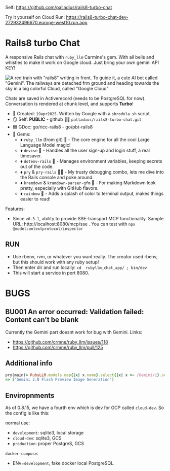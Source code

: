 Self: https://github.com/palladius/rails8-turbo-chat

Try it yourself on Cloud Run: https://rails8-turbo-chat-dev-272932496670.europe-west10.run.app

# Rails8 turbo Chat

A responsive Rails chat with  `ruby_llm` Carmine's gem. With all bells and whistles to make it work on Google cloud. Just bring your own gemini API KEY!

![A red train with "rails8" writing in front. To guide it, a cute AI bot called "Gemini". The railways are detached frm ground and heading towards the sky in a big colorful Cloud, called "Google Cloud"](docs/rails8-gemini-cute.png)

Chats are saved in Activerecord (needs to be PostgreSQL for now). Conversation is rendered at chunk level, and supports **Turbo**!

* 📆 Created: `19apr2025`. Written by Google with a `sbrodola.sh` script.
* 🪞 Self: **PUBLIC** - github 🐙🐱 `palladius/rails8-turbo-chat.git`
* 🟦 GDoc: go/ricc-rails8 - go/pbt-rails8
* 💎 Gems:
    * ♦️ `ruby_llm` (from git) 🤖 - The core engine for all the cool Large Language Model magic!
    * ♦️ `devise` 🔑 - Handles all the user sign-up and login stuff, a real timesaver.
    * ♦️ `dotenv-rails` 🤫 - Manages environment variables, keeping secrets out of the code.
    * ♦️ `pry` & `pry-rails` 🕵️‍♂️ - My trusty debugging combo, lets me dive into the Rails console and poke around.
    * ♦️ `kramdown` & `kramdown-parser-gfm` 📝 - For making Markdown look pretty, especially with GitHub flavors.
    * ♦️ `rainbow` 🌈 - Adds a splash of color to terminal output, makes things easier to read!

Features:

* Since `v0.3.1`, ability to provide SSE-transport MCP functionality. Sample URL: http://localhost:8080/mcp/sse . You can test with `npx @modelcontextprotocol/inspector`


## RUN

* Use rbenv, rvm, or whatever you want really. The creator used rbenv, but this should work with any ruby setup!
*  Then enter dir and run locally: `cd  rubyllm_chat_app/ ; bin/dev`
*  This will start a service in port 8080.

# BUGS

## BU001 An error occurred: Validation failed: Content can't be blank

Currently the Gemini part doesnt work for bug with Gemini. Links:
* https://github.com/crmne/ruby_llm/issues/118
* https://github.com/crmne/ruby_llm/pull/125

## Additional info

```ruby
pry(main)> RubyLLM.models.map{|x| x.name}.select{|x| x =~ /Gemini/i}.select{|x| x =~ /image/i}
=> ["Gemini 2.0 Flash Preview Image Generation"]
```

## Enviropnments

As of 0.8.15, we have a fourth env which is dev for GCP called `cloud-dev`. So the config is like this:

normal use:
* `development`: sqlite3, local storage
* `cloud-dev`: sqlite3, GCS
* `production`: proper PostgreS, GCS

`docker-compose`:
* ENv=`development`, fake docker local PostgreSQL.
